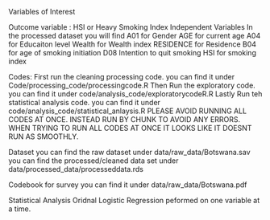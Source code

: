 
Variables of Interest 

Outcome variable : HSI or Heavy Smoking Index
Independent Variables 
In the processed dataset you will find 
A01 for Gender 
AGE for current age
A04 for Educaiton level 
Wealth for Wealth index
RESIDENCE for Residence 
B04 for age of smoking initiation 
D08 Intention to quit smoking 
HSI for smoking index

Codes: 
First run the cleaning processing code. you can find it under Code/processing_code/processingcode.R
Then Run the exploratory code. you can find it under code/analysis_code/exploratorycodeR.R
Lastly Run teh statistical analysis code. you can find it under code/analysis_code/statistical_anlaysis.R
PLEASE AVOID RUNNING ALL CODES AT ONCE. INSTEAD RUN BY CHUNK TO AVOID ANY ERRORS. WHEN TRYING TO RUN ALL CODES AT ONCE IT LOOKS LIKE IT DOESNT RUN AS SMOOTHLY. 


Dataset
you can find the raw dataset under data/raw_data/Botswana.sav
you can find the processed/cleaned data set under data/processed_data/processeddata.rds

Codebook for survey 
you can find it under data/raw_data/Botswana.pdf

Statistical Analysis 
Oridnal Logistic Regression peformed on one variable at a time. 




